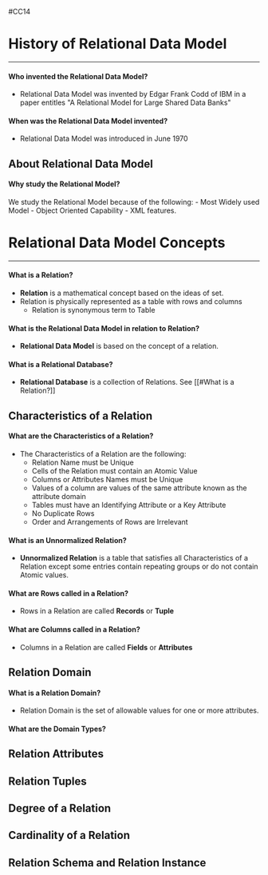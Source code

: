 #CC14 
# History of Relational Data Model
---
#### Who invented the Relational Data Model?
- Relational Data Model was invented by Edgar Frank Codd of IBM in a paper entitles "A Relational Model for Large Shared Data Banks"
#### When was the Relational Data Model invented?
- Relational Data Model was introduced in June 1970

## About Relational Data Model
#### Why study the Relational Model?
We study the Relational Model because of the following:
	-  Most Widely used Model
	- Object Oriented Capability
	- XML features.

# Relational Data Model Concepts
---
#### What is a **Relation?**
- **Relation** is a mathematical concept based on the ideas of set.
- Relation is physically represented as a table with rows and columns
	- Relation is synonymous term to Table
#### What is the **Relational Data Model** in relation to Relation?
- **Relational Data Model** is based on the concept of a relation.
#### What is a **Relational Database?**
- **Relational Database** is a collection of Relations. See [[#What is a Relation?]]
## Characteristics of a Relation
#### What are the **Characteristics of a Relation?**
- The Characteristics of a Relation are the following:
	-  Relation Name must be Unique
	- Cells of the Relation must contain an Atomic Value
	- Columns or Attributes Names must be Unique
	- Values of a column are values of the same attribute known as the attribute domain
	- Tables must have an Identifying Attribute or a Key Attribute
	- No Duplicate Rows
	- Order and Arrangements of Rows are Irrelevant
#### What is an **Unnormalized Relation?**
- **Unnormalized Relation** is a table that satisfies all Characteristics of a Relation except some entries contain repeating groups or do not contain Atomic values.
#### What are Rows called in a Relation?
- Rows in a Relation are called **Records** or **Tuple**
#### What are Columns called in a Relation?
- Columns in a Relation are called **Fields** or **Attributes**

## Relation Domain
#### What is a Relation Domain?
- Relation Domain is the set of allowable values for one or more attributes.
#### What are the Domain Types?
## Relation Attributes
## Relation Tuples
## Degree of a Relation
## Cardinality of a Relation
## Relation Schema and Relation Instance